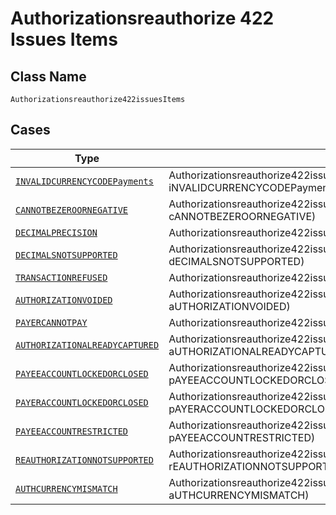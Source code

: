 
# Authorizationsreauthorize 422 Issues Items

## Class Name

`Authorizationsreauthorize422issuesItems`

## Cases

| Type | Factory Method |
|  --- | --- |
| [`INVALIDCURRENCYCODEPayments`](../../../doc/models/invalidcurrencycode-payments.md) | Authorizationsreauthorize422issuesItems.fromINVALIDCURRENCYCODEPayments(INVALIDCURRENCYCODEPayments iNVALIDCURRENCYCODEPayments) |
| [`CANNOTBEZEROORNEGATIVE`](../../../doc/models/cannotbezeroornegative.md) | Authorizationsreauthorize422issuesItems.fromCANNOTBEZEROORNEGATIVE(CANNOTBEZEROORNEGATIVE cANNOTBEZEROORNEGATIVE) |
| [`DECIMALPRECISION`](../../../doc/models/decimalprecision.md) | Authorizationsreauthorize422issuesItems.fromDECIMALPRECISION(DECIMALPRECISION dECIMALPRECISION) |
| [`DECIMALSNOTSUPPORTED`](../../../doc/models/decimalsnotsupported.md) | Authorizationsreauthorize422issuesItems.fromDECIMALSNOTSUPPORTED(DECIMALSNOTSUPPORTED dECIMALSNOTSUPPORTED) |
| [`TRANSACTIONREFUSED`](../../../doc/models/transactionrefused.md) | Authorizationsreauthorize422issuesItems.fromTRANSACTIONREFUSED(TRANSACTIONREFUSED tRANSACTIONREFUSED) |
| [`AUTHORIZATIONVOIDED`](../../../doc/models/authorizationvoided.md) | Authorizationsreauthorize422issuesItems.fromAUTHORIZATIONVOIDED(AUTHORIZATIONVOIDED aUTHORIZATIONVOIDED) |
| [`PAYERCANNOTPAY`](../../../doc/models/payercannotpay.md) | Authorizationsreauthorize422issuesItems.fromPAYERCANNOTPAY(PAYERCANNOTPAY pAYERCANNOTPAY) |
| [`AUTHORIZATIONALREADYCAPTURED`](../../../doc/models/authorizationalreadycaptured.md) | Authorizationsreauthorize422issuesItems.fromAUTHORIZATIONALREADYCAPTURED(AUTHORIZATIONALREADYCAPTURED aUTHORIZATIONALREADYCAPTURED) |
| [`PAYEEACCOUNTLOCKEDORCLOSED`](../../../doc/models/payeeaccountlockedorclosed.md) | Authorizationsreauthorize422issuesItems.fromPAYEEACCOUNTLOCKEDORCLOSED(PAYEEACCOUNTLOCKEDORCLOSED pAYEEACCOUNTLOCKEDORCLOSED) |
| [`PAYERACCOUNTLOCKEDORCLOSED`](../../../doc/models/payeraccountlockedorclosed.md) | Authorizationsreauthorize422issuesItems.fromPAYERACCOUNTLOCKEDORCLOSED(PAYERACCOUNTLOCKEDORCLOSED pAYERACCOUNTLOCKEDORCLOSED) |
| [`PAYEEACCOUNTRESTRICTED`](../../../doc/models/payeeaccountrestricted.md) | Authorizationsreauthorize422issuesItems.fromPAYEEACCOUNTRESTRICTED(PAYEEACCOUNTRESTRICTED pAYEEACCOUNTRESTRICTED) |
| [`REAUTHORIZATIONNOTSUPPORTED`](../../../doc/models/reauthorizationnotsupported.md) | Authorizationsreauthorize422issuesItems.fromREAUTHORIZATIONNOTSUPPORTED(REAUTHORIZATIONNOTSUPPORTED rEAUTHORIZATIONNOTSUPPORTED) |
| [`AUTHCURRENCYMISMATCH`](../../../doc/models/authcurrencymismatch.md) | Authorizationsreauthorize422issuesItems.fromAUTHCURRENCYMISMATCH(AUTHCURRENCYMISMATCH aUTHCURRENCYMISMATCH) |

